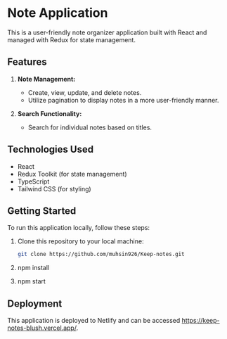 # Note Application

This is a user-friendly note organizer application built with React and managed with Redux for state management.

## Features

1. **Note Management:**
   - Create, view, update, and delete notes.
   - Utilize pagination to display notes in a more user-friendly manner.

2. **Search Functionality:**
   - Search for individual notes based on titles.

## Technologies Used

- React
- Redux Toolkit (for state management)
- TypeScript
- Tailwind CSS (for styling)

## Getting Started

To run this application locally, follow these steps:

1. Clone this repository to your local machine:

   ```bash
   git clone https://github.com/muhsin926/Keep-notes.git

2. npm install

3. npm start

## Deployment

This application is deployed to Netlify and can be accessed https://keep-notes-blush.vercel.app/.
